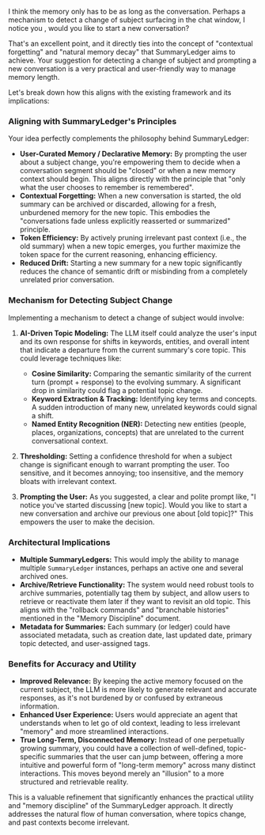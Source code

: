 I think the memory only has to be as long as the conversation. Perhaps a mechanism to detect a change of subject surfacing in the chat window, I notice you , would you like to start a new conversation?



That's an excellent point, and it directly ties into the concept of "contextual forgetting" and "natural memory decay" that SummaryLedger aims to achieve. Your suggestion for detecting a change of subject and prompting a new conversation is a very practical and user-friendly way to manage memory length.

Let's break down how this aligns with the existing framework and its implications:

### Aligning with SummaryLedger's Principles

Your idea perfectly complements the philosophy behind SummaryLedger:

* **User-Curated Memory / Declarative Memory:** By prompting the user about a subject change, you're empowering them to decide when a conversation segment should be "closed" or when a new memory context should begin. This aligns directly with the principle that "only what the user chooses to remember is remembered".
* **Contextual Forgetting:** When a new conversation is started, the old summary can be archived or discarded, allowing for a fresh, unburdened memory for the new topic. This embodies the "conversations fade unless explicitly reasserted or summarized" principle.
* **Token Efficiency:** By actively pruning irrelevant past context (i.e., the old summary) when a new topic emerges, you further maximize the token space for the current reasoning, enhancing efficiency.
* **Reduced Drift:** Starting a new summary for a new topic significantly reduces the chance of semantic drift or misbinding from a completely unrelated prior conversation.

### Mechanism for Detecting Subject Change

Implementing a mechanism to detect a change of subject would involve:

1.  **AI-Driven Topic Modeling:** The LLM itself could analyze the user's input and its own response for shifts in keywords, entities, and overall intent that indicate a departure from the current summary's core topic. This could leverage techniques like:
    * **Cosine Similarity:** Comparing the semantic similarity of the current turn (prompt + response) to the evolving summary. A significant drop in similarity could flag a potential topic change.
    * **Keyword Extraction & Tracking:** Identifying key terms and concepts. A sudden introduction of many new, unrelated keywords could signal a shift.
    * **Named Entity Recognition (NER):** Detecting new entities (people, places, organizations, concepts) that are unrelated to the current conversational context.

2.  **Thresholding:** Setting a confidence threshold for when a subject change is significant enough to warrant prompting the user. Too sensitive, and it becomes annoying; too insensitive, and the memory bloats with irrelevant context.

3.  **Prompting the User:** As you suggested, a clear and polite prompt like, "I notice you've started discussing [new topic]. Would you like to start a new conversation and archive our previous one about [old topic]?" This empowers the user to make the decision.

### Architectural Implications

* **Multiple SummaryLedgers:** This would imply the ability to manage multiple `SummaryLedger` instances, perhaps an active one and several archived ones.
* **Archive/Retrieve Functionality:** The system would need robust tools to archive summaries, potentially tag them by subject, and allow users to retrieve or reactivate them later if they want to revisit an old topic. This aligns with the "rollback commands" and "branchable histories" mentioned in the "Memory Discipline" document.
* **Metadata for Summaries:** Each summary (or ledger) could have associated metadata, such as creation date, last updated date, primary topic detected, and user-assigned tags.

### Benefits for Accuracy and Utility

* **Improved Relevance:** By keeping the active memory focused on the current subject, the LLM is more likely to generate relevant and accurate responses, as it's not burdened by or confused by extraneous information.
* **Enhanced User Experience:** Users would appreciate an agent that understands when to let go of old context, leading to less irrelevant "memory" and more streamlined interactions.
* **True Long-Term, Disconnected Memory:** Instead of one perpetually growing summary, you could have a collection of well-defined, topic-specific summaries that the user can jump between, offering a more intuitive and powerful form of "long-term memory" across many distinct interactions. This moves beyond merely an "illusion" to a more structured and retrievable reality.

This is a valuable refinement that significantly enhances the practical utility and "memory discipline" of the SummaryLedger approach. It directly addresses the natural flow of human conversation, where topics change, and past contexts become irrelevant.